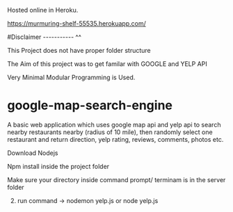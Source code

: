 Hosted online in Heroku.

https://murmuring-shelf-55535.herokuapp.com/



#Disclaimer  ----------- ^^


This Project does not have proper folder structure

The Aim of this project was to get familar with GOOGLE and YELP API

Very Minimal Modular Programming is Used.

# google-map-search-engine
A basic web application which uses google map api and yelp api to search nearby restaurants nearby (radius of 10 mile), then randomly select one restaurant and return direction, yelp rating, reviews, comments, photos etc.

Download Nodejs

Npm install inside the project folder

Make sure your directory inside command prompt/ terminam is in the server folder

2. run command -> nodemon yelp.js or node yelp.js


